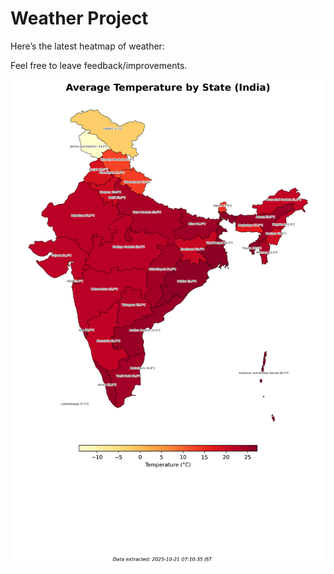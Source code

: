 # Weather Project

Here’s the latest heatmap of weather:

Feel free to leave feedback/improvements.

![India Heatmap](docs/assets/india_heatmap.png?v=F6E495)
